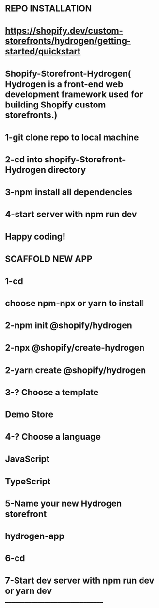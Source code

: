 # REPO INSTALLATION
# https://shopify.dev/custom-storefronts/hydrogen/getting-started/quickstart
# Shopify-Storefront-Hydrogen( Hydrogen is a front-end web development framework used for building Shopify custom storefronts.)
# 1-git clone repo to local machine
# 2-cd into shopify-Storefront-Hydrogen directory
# 3-npm install all dependencies
# 4-start server with npm run dev
# Happy coding!





# SCAFFOLD NEW APP
# 1-cd <directory>
# choose npm-npx or yarn to install
# 2-npm init @shopify/hydrogen
# 2-npx @shopify/create-hydrogen
# 2-yarn create @shopify/hydrogen
# 3-? Choose a template
# Demo Store
# 4-? Choose a language
# JavaScript
# TypeScript
# 5-Name your new Hydrogen storefront
# hydrogen-app
# 6-cd <app-directory>
# 7-Start dev server with npm run dev or yarn dev

  ▔▔▔▔▔▔▔▔▔▔▔▔▔▔▔▔▔▔▔▔▔▔▔▔▔▔▔▔▔▔



